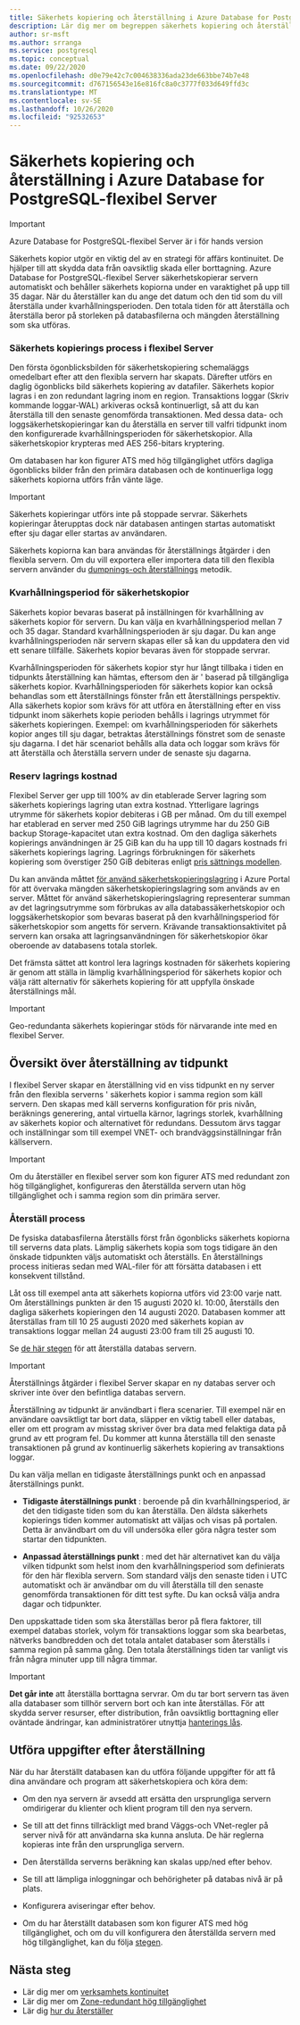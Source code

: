 ```yaml
---
title: Säkerhets kopiering och återställning i Azure Database for PostgreSQL-flexibel Server
description: Lär dig mer om begreppen säkerhets kopiering och återställning med Azure Database for PostgreSQL-flexibel Server
author: sr-msft
ms.author: srranga
ms.service: postgresql
ms.topic: conceptual
ms.date: 09/22/2020
ms.openlocfilehash: d0e79e42c7c004638336ada23de663bbe74b7e48
ms.sourcegitcommit: d767156543e16e816fc8a0c3777f033d649ffd3c
ms.translationtype: MT
ms.contentlocale: sv-SE
ms.lasthandoff: 10/26/2020
ms.locfileid: "92532653"
---
```

# <a name="backup-and-restore-in-azure-database-for-postgresql---flexible-server"></a>Säkerhets kopiering och återställning i Azure Database for PostgreSQL-flexibel Server

> [!IMPORTANT]
> Azure Database for PostgreSQL-flexibel Server är i för hands version

Säkerhets kopior utgör en viktig del av en strategi för affärs kontinuitet. De hjälper till att skydda data från oavsiktlig skada eller borttagning. Azure Database for PostgreSQL-flexibel Server säkerhetskopierar servern automatiskt och behåller säkerhets kopiorna under en varaktighet på upp till 35 dagar. När du återställer kan du ange det datum och den tid som du vill återställa under kvarhållningsperioden. Den totala tiden för att återställa och återställa beror på storleken på databasfilerna och mängden återställning som ska utföras. 

### <a name="backup-process-in-flexible-server"></a>Säkerhets kopierings process i flexibel Server
Den första ögonblicksbilden för säkerhetskopiering schemaläggs omedelbart efter att den flexibla servern har skapats. Därefter utförs en daglig ögonblicks bild säkerhets kopiering av datafiler. Säkerhets kopior lagras i en zon redundant lagring inom en region. Transaktions loggar (Skriv kommande loggar-WAL) arkiveras också kontinuerligt, så att du kan återställa till den senaste genomförda transaktionen. Med dessa data- och loggsäkerhetskopieringar kan du återställa en server till valfri tidpunkt inom den konfigurerade kvarhållningsperioden för säkerhetskopior. Alla säkerhetskopior krypteras med AES 256-bitars kryptering.

Om databasen har kon figurer ATS med hög tillgänglighet utförs dagliga ögonblicks bilder från den primära databasen och de kontinuerliga logg säkerhets kopiorna utförs från vänte läge.

> [!IMPORTANT]
>Säkerhets kopieringar utförs inte på stoppade servrar. Säkerhets kopieringar återupptas dock när databasen antingen startas automatiskt efter sju dagar eller startas av användaren.

Säkerhets kopiorna kan bara användas för återställnings åtgärder i den flexibla servern. Om du vill exportera eller importera data till den flexibla servern använder du [dumpnings-och återställnings](../howto-migrate-using-dump-and-restore.md) metodik.


### <a name="backup-retention"></a>Kvarhållningsperiod för säkerhetskopior

Säkerhets kopior bevaras baserat på inställningen för kvarhållning av säkerhets kopior för servern. Du kan välja en kvarhållningsperiod mellan 7 och 35 dagar. Standard kvarhållningsperioden är sju dagar. Du kan ange kvarhållningsperioden när servern skapas eller så kan du uppdatera den vid ett senare tillfälle. Säkerhets kopior bevaras även för stoppade servrar.

Kvarhållningsperioden för säkerhets kopior styr hur långt tillbaka i tiden en tidpunkts återställning kan hämtas, eftersom den är \' baserad på tillgängliga säkerhets kopior. Kvarhållningsperioden för säkerhets kopior kan också behandlas som ett återställnings fönster från ett återställnings perspektiv. Alla säkerhets kopior som krävs för att utföra en återställning efter en viss tidpunkt inom säkerhets kopie perioden behålls i lagrings utrymmet för säkerhets kopieringen. Exempel: om kvarhållningsperioden för säkerhets kopior anges till sju dagar, betraktas återställnings fönstret som de senaste sju dagarna. I det här scenariot behålls alla data och loggar som krävs för att återställa och återställa servern under de senaste sju dagarna. 


### <a name="backup-storage-cost"></a>Reserv lagrings kostnad

Flexibel Server ger upp till 100% av din etablerade Server lagring som säkerhets kopierings lagring utan extra kostnad. Ytterligare lagrings utrymme för säkerhets kopior debiteras i GB per månad. Om du till exempel har etablerad en server med 250 GiB lagrings utrymme har du 250 GiB backup Storage-kapacitet utan extra kostnad. Om den dagliga säkerhets kopierings användningen är 25 GiB kan du ha upp till 10 dagars kostnads fri säkerhets kopierings lagring. Lagrings förbrukningen för säkerhets kopiering som överstiger 250 GiB debiteras enligt [pris sättnings modellen](https://azure.microsoft.com/pricing/details/postgresql/).

Du kan använda måttet [för använd säkerhetskopieringslagring](../concepts-monitoring.md) i Azure Portal för att övervaka mängden säkerhetskopieringslagring som används av en server. Måttet för använd säkerhetskopieringslagring representerar summan av det lagringsutrymme som förbrukas av alla databassäkerhetskopior och loggsäkerhetskopior som bevaras baserat på den kvarhållningsperiod för säkerhetskopior som angetts för servern.  Krävande transaktionsaktivitet på servern kan orsaka att lagringsanvändningen för säkerhetskopior ökar oberoende av databasens totala storlek.

Det främsta sättet att kontrol lera lagrings kostnaden för säkerhets kopiering är genom att ställa in lämplig kvarhållningsperiod för säkerhets kopior och välja rätt alternativ för säkerhets kopiering för att uppfylla önskade återställnings mål.

> [!IMPORTANT]
> Geo-redundanta säkerhets kopieringar stöds för närvarande inte med en flexibel Server.

## <a name="point-in-time-restore-overview"></a>Översikt över återställning av tidpunkt

I flexibel Server skapar en återställning vid en viss tidpunkt en ny server från den flexibla serverns \' säkerhets kopior i samma region som käll servern. Den skapas med käll serverns konfiguration för pris nivån, beräknings generering, antal virtuella kärnor, lagrings storlek, kvarhållning av säkerhets kopior och alternativet för redundans. Dessutom ärvs taggar och inställningar som till exempel VNET- och brandväggsinställningar från källservern. 

 > [!IMPORTANT]
> Om du återställer en flexibel server som kon figurer ATS med redundant zon hög tillgänglighet, konfigureras den återställda servern utan hög tillgänglighet och i samma region som din primära server. 

 ### <a name="restore-process"></a>Återställ process

De fysiska databasfilerna återställs först från ögonblicks säkerhets kopiorna till serverns data plats. Lämplig säkerhets kopia som togs tidigare än den önskade tidpunkten väljs automatiskt och återställs. En återställnings process initieras sedan med WAL-filer för att försätta databasen i ett konsekvent tillstånd. 

 Låt oss till exempel anta att säkerhets kopiorna utförs vid 23:00 varje natt. Om återställnings punkten är den 15 augusti 2020 kl. 10:00, återställs den dagliga säkerhets kopieringen den 14 augusti 2020. Databasen kommer att återställas fram till 10 25 augusti 2020 med säkerhets kopian av transaktions loggar mellan 24 augusti 23:00 fram till 25 augusti 10. 

 Se [de här stegen](./how-to-restore-server-portal.md) för att återställa databas servern.

> [!IMPORTANT]
> Återställnings åtgärder i flexibel Server skapar en ny databas server och skriver inte över den befintliga databas servern.

Återställning av tidpunkt är användbart i flera scenarier. Till exempel när en användare oavsiktligt tar bort data, släpper en viktig tabell eller databas, eller om ett program av misstag skriver över bra data med felaktiga data på grund av ett program fel. Du kommer att kunna återställa till den senaste transaktionen på grund av kontinuerlig säkerhets kopiering av transaktions loggar.

Du kan välja mellan en tidigaste återställnings punkt och en anpassad återställnings punkt.

-   **Tidigaste återställnings punkt** : beroende på din kvarhållningsperiod, är det den tidigaste tiden som du kan återställa. Den äldsta säkerhets kopierings tiden kommer automatiskt att väljas och visas på portalen. Detta är användbart om du vill undersöka eller göra några tester som startar den tidpunkten.

-   **Anpassad återställnings punkt** : med det här alternativet kan du välja vilken tidpunkt som helst inom den kvarhållningsperiod som definierats för den här flexibla servern. Som standard väljs den senaste tiden i UTC automatiskt och är användbar om du vill återställa till den senaste genomförda transaktionen för ditt test syfte. Du kan också välja andra dagar och tidpunkter. 

Den uppskattade tiden som ska återställas beror på flera faktorer, till exempel databas storlek, volym för transaktions loggar som ska bearbetas, nätverks bandbredden och det totala antalet databaser som återställs i samma region på samma gång. Den totala återställnings tiden tar vanligt vis från några minuter upp till några timmar.


> [!IMPORTANT]
> **Det går inte** att återställa borttagna servrar. Om du tar bort servern tas även alla databaser som tillhör servern bort och kan inte återställas. För att skydda server resurser, efter distribution, från oavsiktlig borttagning eller oväntade ändringar, kan administratörer utnyttja [hanterings lås](../../azure-resource-manager/management/lock-resources.md).

## <a name="perform-post-restore-tasks"></a>Utföra uppgifter efter återställning

När du har återställt databasen kan du utföra följande uppgifter för att få dina användare och program att säkerhetskopiera och köra dem:

-   Om den nya servern är avsedd att ersätta den ursprungliga servern omdirigerar du klienter och klient program till den nya servern.

-   Se till att det finns tillräckligt med brand Väggs-och VNet-regler på server nivå för att användarna ska kunna ansluta. De här reglerna kopieras inte från den ursprungliga servern.
  
-   Den återställda serverns beräkning kan skalas upp/ned efter behov.

-   Se till att lämpliga inloggningar och behörigheter på databas nivå är på plats.

-   Konfigurera aviseringar efter behov.
  
-  Om du har återställt databasen som kon figurer ATS med hög tillgänglighet, och om du vill konfigurera den återställda servern med hög tillgänglighet, kan du följa [stegen](./how-to-manage-high-availability-portal.md).


## <a name="next-steps"></a>Nästa steg

-   Lär dig mer om [verksamhets kontinuitet](./concepts-business-continuity.md)
-   Lär dig mer om [Zone-redundant hög tillgänglighet](./concepts-high-availability.md)
-   Lär dig [hur du återställer](./how-to-restore-server-portal.md)